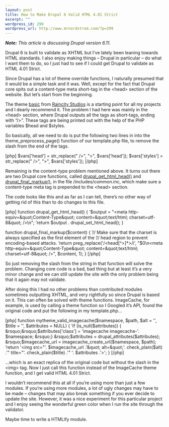 ```yaml
--- 
layout: post
title: How to Make Drupal 6 Valid HTML 4.01 Strict
excerpt: ""
wordpress_id: 299
wordpress_url: http://www.mrnordstrom.com/?p=299
---
```

<p>
<em><strong>Note:</strong> This article is discussing Drupal version 6.11.</em>
</p>

<p>Drupal 6 is built to validate as XHTML but I&rsquo;ve lately been leaning towards HTML standards. I also enjoy making things &ndash; Drupal in particular &ndash; do what I want them to do, so I just had to see if I could get Drupal to validate as HTML 4.01 Strict.</p>

<p>Since Drupal has a lot of theme override functions, I naturally presumed that it would be a simple task and it was. Well, except for the fact that Drupal core spits out a content-type meta short-tag in the &lt;head&gt; section of the website. But let&rsquo;s start from the beginning.</p>

<p>The theme <a href="http://drupal.org/project/basic">basic</a> from <a href="http://raincitystudios.com/">Raincity Studios</a> is a starting point for all my projects and I dearly recommend it. The problem I had here was mainly in the &lt;head&gt; section, where Drupal outputs all the tags as short-tags, ending with &ldquo;/&gt;&rdquo;. These tags are being printed out with the help of the PHP variables $head and $styles.</p>

<p>So basically, all we need to do is put the following two lines in into the theme_preprocess_page() function of our template.php file, to remove the slash from the end of the tags.</p>

[php]
$vars['head'] = str_replace(&quot; /&gt;&quot;, &quot;&gt;&quot;, $vars['head']);
$vars['styles'] = str_replace(&quot; /&gt;&quot;, &quot;&gt;&quot;, $vars['styles']);
[/php]

<p>Remaining is the content-type problem mentioned above. It turns out there are two Drupal core functions, called <a href="http://api.drupal.org/api/function/drupal_get_html_head/6">drupal_get_html_head()</a> and <a href="http://api.drupal.org/api/function/drupal_final_markup/6">drupal_final_markup()</a>, in the file /includes/common.inc, which make sure a content-type meta tag is prepended to the &lt;head&gt; section.</p>

<p>The code looks like this and as far as I can tell, there&rsquo;s no other way of getting rid of this than to do changes to this file.</p>

[php]
function drupal_get_html_head() {
&rsquo;$output = &quot;&lt;meta http-equiv=\&quot;Content-Type\&quot; content=\&quot;text/html; charset=utf-8\&quot; /&gt;\n&quot;;
&rsquo;return $output . drupal_set_html_head();
}

function drupal_final_markup($content) {
&rsquo;// Make sure that the charset is always specified as the first element of the
&rsquo;// head region to prevent encoding-based attacks.
&rsquo;return preg_replace('/&lt;head[^&gt;]*&gt;/i', &quot;\$0\n&lt;meta http-equiv=\&quot;Content-Type\&quot; content=\&quot;text/html; charset=utf-8\&quot; /&gt;&quot;, $content, 1);
}
[/php]

<p>So just removing the slash from the string in that function will solve the problem. Changing core code is a bad, bad thing but at least it&rsquo;s a very minor change and we can still update the site with the only problem being that it again may not validate. 

<p>After doing this I had no other problems than contributed modules sometimes outputting XHTML, and very rightfully so since Drupal is based on it. This can often be solved with theme functions. ImageCache, for example, is used by calling a theme function so I Googled it&rsquo;s API, found the original code and put the following in my template.php...</p>

[php]
function mytheme_valid_imagecache($namespace, $path, $alt = '', $title = '', $attributes = NULL) {
&rsquo;if (is_null($attributes)) {
&rsquo;&rsquo;$attributes['class'] = 'imagecache imagecache-'. $namespace;
&rsquo;} 
&rsquo;$attributes = drupal_attributes($attributes);
&rsquo;$imagecache_url = imagecache_create_url($namespace, $path);
&rsquo;return '&lt;img src=&quot;'. $imagecache_url .'&quot; alt=&quot;'. check_plain($alt) .'&quot; title=&quot;'. check_plain($title) .'&quot; '. $attributes .'&gt;';
}
[/php]

<p>...which is an exact replica of the original code but without the slash in the &lt;img&gt; tag. Now I just call this function instead of the ImageCache theme function, and I get valid HTML 4.01 Strict.</p>

<p>I wouldn&rsquo;t recommend this at all if you&rsquo;re using more than just a few modules. If you&rsquo;re using more modules, a lot of ugly changes may have to be made &ndash; changes that may also break something if you ever decide to update the site. However, it was a nice experiment for this particular project and I enjoy seeing the wonderful green color when I run the site through the validator.

<p>Maybe time to write a HTMLify module.</p>
